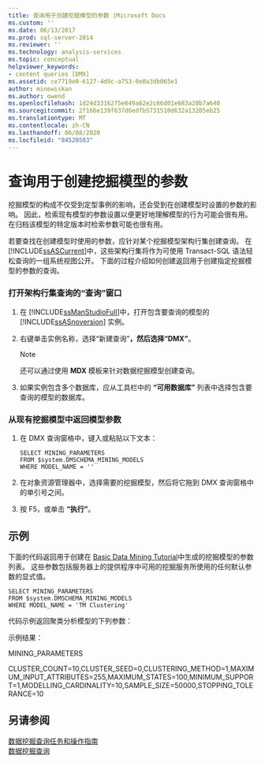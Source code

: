 ```yaml
---
title: 查询用于创建挖掘模型的参数 |Microsoft Docs
ms.custom: ''
ms.date: 06/13/2017
ms.prod: sql-server-2014
ms.reviewer: ''
ms.technology: analysis-services
ms.topic: conceptual
helpviewer_keywords:
- content queries [DMX]
ms.assetid: ce7719e0-6127-4d9c-a753-0e0a3db065e1
author: minewiskan
ms.author: owend
ms.openlocfilehash: 1d24d3316275e649a62e2c66d01e683a20b7a640
ms.sourcegitcommit: 2f166e139f637d6edfb5731510d632a13205eb25
ms.translationtype: MT
ms.contentlocale: zh-CN
ms.lasthandoff: 06/08/2020
ms.locfileid: "84520583"
---
```

# <a name="query-the-parameters-used-to-create-a-mining-model"></a>查询用于创建挖掘模型的参数
  挖掘模型的构成不仅受到定型事例的影响，还会受到在创建模型时设置的参数的影响。 因此，检索现有模型的参数设置以便更好地理解模型的行为可能会很有用。 在归档该模型的特定版本时检索参数可能也很有用。  
  
 若要查找在创建模型时使用的参数，应针对某个挖掘模型架构行集创建查询。 在 [!INCLUDE[ssASCurrent](../../includes/ssascurrent-md.md)]中，这些架构行集将作为可使用 Transact-SQL 语法轻松查询的一组系统视图公开。 下面的过程介绍如何创建返回用于创建指定挖掘模型的参数的查询。  
  
### <a name="to-open-a-query-window-for-a-schema-rowset-query"></a>打开架构行集查询的“查询”窗口  
  
1.  在 [!INCLUDE[ssManStudioFull](../../includes/ssmanstudiofull-md.md)]中，打开包含要查询的模型的 [!INCLUDE[ssASnoversion](../../includes/ssasnoversion-md.md)] 实例。  
  
2.  右键单击实例名称，选择“新建查询”****，然后选择“DMX”****。  
  
    > [!NOTE]  
    >   还可以通过使用 **MDX** 模板来针对数据挖掘模型创建查询。  
  
3.  如果实例包含多个数据库，应从工具栏中的 **“可用数据库”** 列表中选择包含要查询的模型的数据库。  
  
### <a name="to-return-model-parameters-for-an-existing-mining-model"></a>从现有挖掘模型中返回模型参数  
  
1.  在 DMX 查询窗格中，键入或粘贴以下文本：  
  
    ```  
    SELECT MINING_PARAMETERS  
    FROM $system.DMSCHEMA_MINING_MODELS  
    WHERE MODEL_NAME = ''  
    ```  
  
2.  在对象资源管理器中，选择需要的挖掘模型，然后将它拖到 DMX 查询窗格中的单引号之间。  
  
3.  按 F5，或单击 **“执行”**。  
  
## <a name="example"></a>示例  
 下面的代码返回用于创建在 [Basic Data Mining Tutorial](../../tutorials/basic-data-mining-tutorial.md)中生成的挖掘模型的参数列表。 这些参数包括服务器上的提供程序中可用的挖掘服务所使用的任何默认参数的显式值。  
  
```  
SELECT MINING_PARAMETERS   
FROM $system.DMSCHEMA_MINING_MODELS  
WHERE MODEL_NAME = 'TM Clustering'  
```  
  
 代码示例返回聚类分析模型的下列参数：  
  
 示例结果：  
  
 MINING_PARAMETERS  
  
 CLUSTER_COUNT=10,CLUSTER_SEED=0,CLUSTERING_METHOD=1,MAXIMUM_INPUT_ATTRIBUTES=255,MAXIMUM_STATES=100,MINIMUM_SUPPORT=1,MODELLING_CARDINALITY=10,SAMPLE_SIZE=50000,STOPPING_TOLERANCE=10  
  
## <a name="see-also"></a>另请参阅  
 [数据挖掘查询任务和操作指南](data-mining-query-tasks-and-how-tos.md)   
 [数据挖掘查询](data-mining-queries.md)  
  
  
